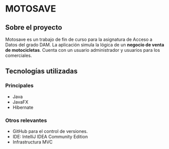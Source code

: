 # MOTOSAVE

## Sobre el proyecto 
Motosave es un trabajo de fin de curso para la asignatura de Acceso a Datos del grado DAM.
La aplicación simula la lógica de un **negocio de venta de motocicletas**. Cuenta con un usuario 
administrador y usuarios para los comerciales. 

## Tecnologías utilizadas

### Principales
- Java 
- JavaFX
- Hibernate

### Otros relevantes
- GitHub para el control de versiones.
- IDE: IntelliJ IDEA Community Edition
- Infrastructura MVC



